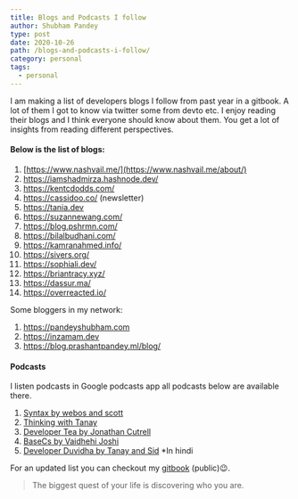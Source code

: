 ```yaml
---
title: Blogs and Podcasts I follow
author: Shubham Pandey
type: post
date: 2020-10-26
path: /blogs-and-podcasts-i-follow/
category: personal
tags:
  - personal
---
```


I am making a list of developers blogs I follow from past year in a gitbook. A lot of them I got to know via twitter some from devto etc. I enjoy reading their blogs and I think everyone should know about them. You get a lot of insights from reading different perspectives.

#### Below is the list of blogs:

1. [https://www.nashvail.me/](https://www.nashvail.me/about/)
2. https://iamshadmirza.hashnode.dev/
3. https://kentcdodds.com/
4. https://cassidoo.co/ (newsletter)
5. https://tania.dev
6. https://suzannewang.com/
7. https://blog.pshrmn.com/
8. https://bilalbudhani.com/
9. https://kamranahmed.info/
10. https://sivers.org/
11. https://sophiali.dev/
12. https://briantracy.xyz/
13. https://dassur.ma/
14. https://overreacted.io/

Some bloggers in my network:

1. https://pandeyshubham.com
2. https://inzamam.dev
3. https://blog.prashantpandey.ml/blog/

#### Podcasts

I listen podcasts in Google podcasts app all podcasts below are available there.

1. [Syntax by webos and scott](https://syntax.fm/)
2. [Thinking with Tanay](https://anchor.fm/tanaypratap)
3. [Developer Tea by Jonathan Cutrell](https://spec.fm/podcasts/developer-tea)
4. [BaseCs by Vaidhehi Joshi](https://www.codenewbie.org/basecs)
5. [Developer Duvidha by Tanay and Sid](https://anchor.fm/developer-duvidha) *In hindi

For an updated list you can checkout my [gitbook](https://app.gitbook.com/@shubham9411/s/workspace/blogs) (public)😉.

> The biggest quest of your life is discovering who you are.
